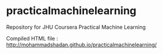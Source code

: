 # practicalmachinelearning
Repository for JHU Coursera Practical Machine Learning

Compiled HTML file  :  http://mohammadshadan.github.io/practicalmachinelearning/
